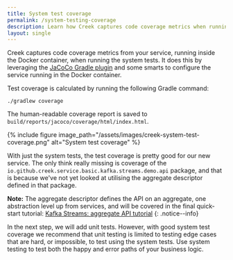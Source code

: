 ```yaml
---
title: System test coverage
permalink: /system-testing-coverage
description: Learn how Creek captures code coverage metrics when running system test, which test your service running in a Docker container
layout: single
---
```


Creek captures code coverage metrics from your service, running inside the Docker container, when running the system
tests. It does this by leveraging the [JaCoCo Gradle plugin][JaCoCoPlugin] and some smarts to configure the service
running in the Docker container.

Test coverage is calculated by running the following Gradle command:

```
./gradlew coverage
```

The human-readable coverage report is saved to `build/reports/jacoco/coverage/html/index.html`.

{% include figure image_path="/assets/images/creek-system-test-coverage.png" alt="System test coverage" %}

With just the system tests, the test coverage is pretty good for our new service. 
The only think really missing is coverage of the `io.github.creek.service.basic.kafka.streams.demo.api` package,
and that is because we've not yet looked at utilising the aggregate descriptor defined in that package.

**Note:** The aggregate descriptor defines the API on an aggregate, one abstraction level up from services,
and will be covered in the final quick-start tutorial: [Kafka Streams: aggregate API tutorial](/ks-aggregate-api-demo/)
{: .notice--info}

In the next step, we will add unit tests. However, with good system test coverage we recommend that unit testing
is limited to testing edge cases that are hard, or impossible, to test using the system tests. Use system testing
to test both the happy and error paths of your business logic.

[JaCoCoPlugin]: https://docs.gradle.org/current/userguide/jacoco_plugin.html
 

